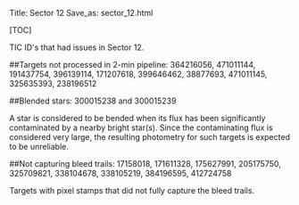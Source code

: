 Title: Sector 12
Save_as: sector_12.html

[TOC]

TIC ID's that had issues in Sector 12.

##Targets not processed in 2-min pipeline:
364216056, 471011144, 191437754, 396139114, 171207618, 399646462, 38877693, 471011145, 325635393, 238196512

##Blended stars:
300015238 and 300015239


A star is considered to be bended when its flux has been significantly contaminated by a nearby bright star(s). Since the contaminating flux is considered very large, the resulting photometry for such targets is expected to be unreliable.


##Not capturing bleed trails:
17158018, 171611328, 175627991, 205175750, 325709821, 338104678, 338105219, 384196595, 412724758

Targets with pixel stamps that did not fully capture the bleed trails.